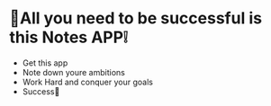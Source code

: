 # 📝All you need to be successful is this Notes APP❕

* Get this app
* Note down youre ambitions
* Work Hard and conquer your goals
* Success🥳
